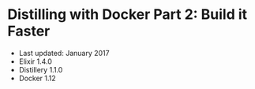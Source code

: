 # Distilling with Docker Part 2: Build it Faster

- Last updated: January 2017
- Elixir 1.4.0
- Distillery 1.1.0
- Docker 1.12

